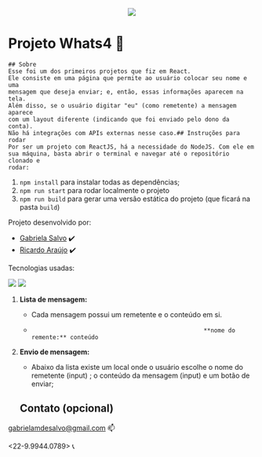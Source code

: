 <div align="center"><img src="https://i.imgur.com/xUhQLtc.png"></img></div>


# Projeto Whats4 :iphone:


```
## Sobre
Esse foi um dos primeiros projetos que fiz em React.
Ele consiste em uma página que permite ao usuário colocar seu nome e uma 
mensagem que deseja enviar; e, então, essas informações aparecem na tela. 
Além disso, se o usuário digitar "eu" (como remetente) a mensagem aparece 
com um layout diferente (indicando que foi enviado pelo dono da conta). 
Não há integrações com APIs externas nesse caso.## Instruções para rodar
Por ser um projeto com ReactJS, há a necessidade do NodeJS. Com ele em 
sua máquina, basta abrir o terminal e navegar até o repositório clonado e 
rodar:

```
1. `npm install` para instalar todas as dependências;
1. `npm run start` para rodar localmente o projeto
1. `npm run build` para gerar uma versão estática do projeto 
(que ficará na pasta `build`)


    
Projeto desenvolvido por:
* [Gabriela Salvo](https://github.com/gabrielasalvo) :heavy_check_mark:
* [Ricardo Araújo](https://github.com/araujoricardo) :heavy_check_mark:


Tecnologias usadas:

<img src="https://img.shields.io/static/v1?label=javascript&message=language&color=yellow&style=for-the-badge&logo=JAVASCRIPT"/>
<img src="https://img.shields.io/static/v1?label=react&message=lib&color=blue&style=for-the-badge&logo=REACT"/>


1. **Lista de mensagem:**
    - Cada mensagem possui um remetente e o conteúdo em si.
    -
                                                           **nome do remente:** conteúdo

2. **Envio de mensagem:**
    - Abaixo da lista existe um local onde o usuário escolhe o nome do remetente (input) ; o conteúdo da mensagem (input) e um botão de enviar;
    
    ## Contato (opcional)
    
<Gabriela Salvo>
    
<gabrielamdesalvo@gmail.com> :mailbox:

<22-9.9944.0789>  :telephone_receiver:
    
